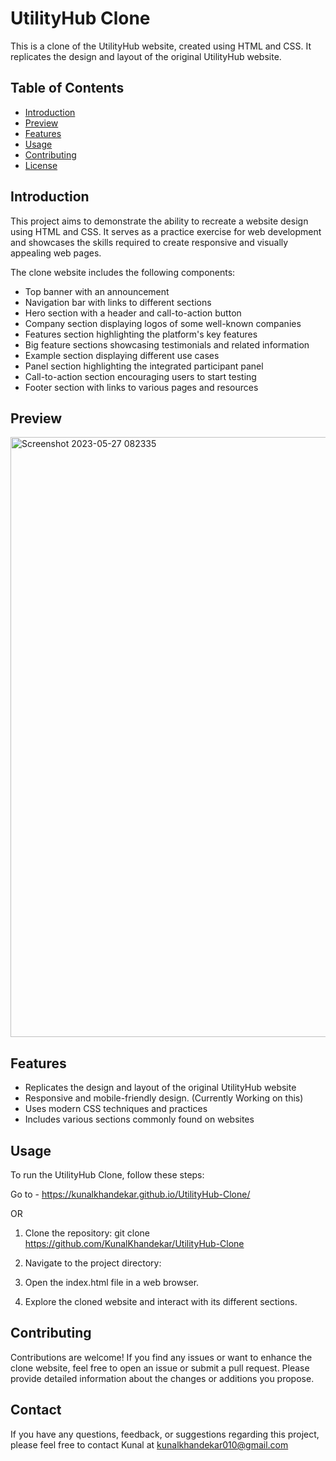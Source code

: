 # UtilityHub Clone

This is a clone of the UtilityHub website, created using HTML and CSS. It replicates the design and layout of the original UtilityHub website.

## Table of Contents

- [Introduction](#introduction)
- [Preview](#preview)
- [Features](#features)
- [Usage](#usage)
- [Contributing](#contributing)
- [License](#license)

## Introduction

This project aims to demonstrate the ability to recreate a website design using HTML and CSS. It serves as a practice exercise for web development and showcases the skills required to create responsive and visually appealing web pages.

The clone website includes the following components:
- Top banner with an announcement
- Navigation bar with links to different sections
- Hero section with a header and call-to-action button
- Company section displaying logos of some well-known companies
- Features section highlighting the platform's key features
- Big feature sections showcasing testimonials and related information
- Example section displaying different use cases
- Panel section highlighting the integrated participant panel
- Call-to-action section encouraging users to start testing
- Footer section with links to various pages and resources

## Preview

<img width="960" alt="Screenshot 2023-05-27 082335" src="https://github.com/KunalKhandekar/UtilityHub-Clone/assets/134169718/b1fc3287-fc0c-4707-972f-9ef396fe910b">

## Features

- Replicates the design and layout of the original UtilityHub website
- Responsive and mobile-friendly design. (Currently Working on this)
- Uses modern CSS techniques and practices
- Includes various sections commonly found on websites

## Usage

To run the UtilityHub Clone, follow these steps:

Go to - https://kunalkhandekar.github.io/UtilityHub-Clone/

OR

1. Clone the repository: git clone https://github.com/KunalKhandekar/UtilityHub-Clone

2. Navigate to the project directory:

3. Open the index.html file in a web browser.

4. Explore the cloned website and interact with its different sections.

## Contributing

Contributions are welcome! If you find any issues or want to enhance the clone website, feel free to open an issue or submit a pull request. Please provide detailed information about the changes or additions you propose.

## Contact

If you have any questions, feedback, or suggestions regarding this project, please feel free to contact Kunal at kunalkhandekar010@gmail.com

